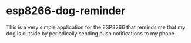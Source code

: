 # esp8266-dog-reminder
This is a very simple application for the ESP8266 that reminds me that my dog is outside by periodically sending push notifications to my phone.
